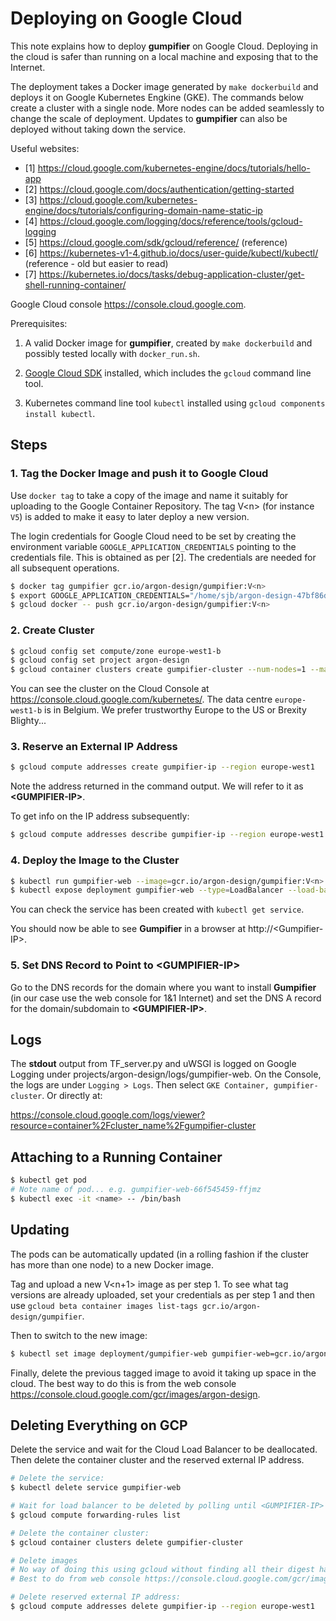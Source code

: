 Deploying on Google Cloud
=========================

This note explains how to deploy **gumpifier** on Google Cloud. Deploying in the cloud is safer than running on a local machine and exposing that to the Internet.

The deployment takes a Docker image generated by `make dockerbuild` and deploys it on Google Kubernetes Engkine (GKE). The commands below create a cluster with a single node. More nodes can be added seamlessly to change the scale of deployment. Updates to **gumpifier** can also be deployed without taking down the service.

Useful websites:

* [1] https://cloud.google.com/kubernetes-engine/docs/tutorials/hello-app
* [2] https://cloud.google.com/docs/authentication/getting-started
* [3] https://cloud.google.com/kubernetes-engine/docs/tutorials/configuring-domain-name-static-ip
* [4] https://cloud.google.com/logging/docs/reference/tools/gcloud-logging
* [5] https://cloud.google.com/sdk/gcloud/reference/ (reference)
* [6] https://kubernetes-v1-4.github.io/docs/user-guide/kubectl/kubectl/ (reference - old but easier to read)
* [7] https://kubernetes.io/docs/tasks/debug-application-cluster/get-shell-running-container/

Google Cloud console https://console.cloud.google.com. 

Prerequisites:

1. A valid Docker image for **gumpifier**, created by `make dockerbuild` and possibly tested locally with `docker_run.sh`.

2. [Google Cloud SDK](https://cloud.google.com/sdk/docs/quickstarts) installed, which includes the `gcloud` command line tool.

3. Kubernetes command line tool `kubectl` installed using `gcloud components install kubectl`.


Steps
-----

### 1. Tag the Docker Image and push it to Google Cloud

Use `docker tag` to take a copy of the image and name it suitably for uploading to the Google Container Repository. The tag V\<n\> (for instance `V5`) is added to make it easy to later deploy a new version.

The login credentials for Google Cloud need to be set by creating the environment variable `GOOGLE_APPLICATION_CREDENTIALS` pointing to the credentials file. This is obtained as per [2]. The credentials are needed for all subsequent operations.

```bash
$ docker tag gumpifier gcr.io/argon-design/gumpifier:V<n>
$ export GOOGLE_APPLICATION_CREDENTIALS="/home/sjb/argon-design-47bf86d99dfe.json"
$ gcloud docker -- push gcr.io/argon-design/gumpifier:V<n>
```

### 2. Create Cluster

```bash
$ gcloud config set compute/zone europe-west1-b
$ gcloud config set project argon-design
$ gcloud container clusters create gumpifier-cluster --num-nodes=1 --machine-type=n1-standard-32
```

You can see the cluster on the Cloud Console at https://console.cloud.google.com/kubernetes/. The data centre `europe-west1-b` is in Belgium. We prefer trustworthy Europe to the US or Brexity Blighty...

### 3. Reserve an External IP Address

```bash
$ gcloud compute addresses create gumpifier-ip --region europe-west1
```

Note the address returned in the command output. We will refer to it as **\<GUMPIFIER-IP\>**.

To get info on the IP address subsequently:

```bash
$ gcloud compute addresses describe gumpifier-ip --region europe-west1
```

### 4. Deploy the Image to the Cluster

```bash
$ kubectl run gumpifier-web --image=gcr.io/argon-design/gumpifier:V<n> --port 80
$ kubectl expose deployment gumpifier-web --type=LoadBalancer --load-balancer-ip <GUMPIFIER-IP> --port 80 --target-port 80
```

You can check the service has been created with `kubectl get service`.

You should now be able to see **Gumpifier** in a browser at http://\<Gumpifier-IP\>.

### 5. Set DNS Record to Point to **\<GUMPIFIER-IP\>**

Go to the DNS records for the domain where you want to install **Gumpifier** (in our case use the web console for 1&1 Internet) and set the DNS A record for the domain/subdomain to **\<GUMPIFIER-IP\>**.


Logs
----

The **stdout** output from TF_server.py and uWSGI is logged on Google Logging under projects/argon-design/logs/gumpifier-web. On the Console, the logs are under `Logging > Logs`. Then select `GKE Container, gumpifier-cluster`. Or directly at:

https://console.cloud.google.com/logs/viewer?resource=container%2Fcluster_name%2Fgumpifier-cluster


Attaching to a Running Container
--------------------------------

```bash
$ kubectl get pod
# Note name of pod... e.g. gumpifier-web-66f545459-ffjmz
$ kubectl exec -it <name> -- /bin/bash
```

Updating
--------

The pods can be automatically updated (in a rolling fashion if the cluster has more than one node) to a new Docker image.

Tag and upload a new V<n+1> image as per step 1. To see what tag versions are already uploaded, set your credentials as per step 1 and then use `gcloud beta container images list-tags gcr.io/argon-design/gumpifier`.

Then to switch to the new image:

```bash
$ kubectl set image deployment/gumpifier-web gumpifier-web=gcr.io/argon-design/gumpifier:V<n+1>
```

Finally, delete the previous tagged image to avoid it taking up space in the cloud. The best way to do this is from the web console https://console.cloud.google.com/gcr/images/argon-design.


Deleting Everything on GCP
--------------------------

Delete the service and wait for the Cloud Load Balancer to be deallocated. Then delete the container cluster and the reserved external IP address.

```bash
# Delete the service:
$ kubectl delete service gumpifier-web

# Wait for load balancer to be deleted by polling until <GUMPIFIER-IP> is no longer mentioned in:
$ gcloud compute forwarding-rules list

# Delete the container cluster:
$ gcloud container clusters delete gumpifier-cluster

# Delete images
# No way of doing this using gcloud without finding all their digest hashes
# Best to do from web console https://console.cloud.google.com/gcr/images/argon-design

# Delete reserved external IP address:
$ gcloud compute addresses delete gumpifier-ip --region europe-west1
```
